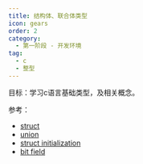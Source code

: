 ```yaml
---
title: 结构体、联合体类型
icon: gears
order: 2
category:
  - 第一阶段 - 开发环境
tag:
  - c
  - 整型
---
```


目标：学习c语言基础类型，及相关概念。

参考：
- [struct](https://en.cppreference.com/w/c/language/struct)
- [union](https://en.cppreference.com/w/c/language/union)
- [struct initialization](https://en.cppreference.com/w/c/language/struct_initialization)
- [bit field](https://en.cppreference.com/w/c/language/bit_field)


